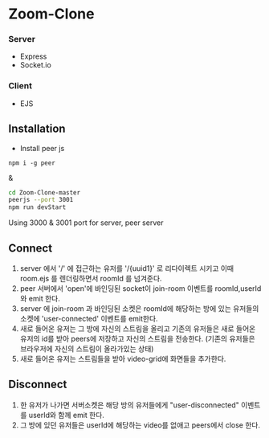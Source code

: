 # Zoom-Clone

### Server
- Express
- Socket.io



### Client
- EJS

## Installation
- Install peer js
```
npm i -g peer
```
&

```sh
cd Zoom-Clone-master
peerjs --port 3001
npm run devStart
```
Using 3000 & 3001 port for server, peer server

## Connect
1. server 에서 '/' 에 접근하는 유저를 '/{uuid1}' 로 리다이렉트 시키고 이때 room.ejs 를 렌더링하면서 roomId 를 넘겨준다.
2. peer 서버에서 'open'에 바인딩된 socket이 join-room 이벤트를 roomId,userId와 emit 한다.
3. server 에 join-room 과 바인딩된 소켓은 roomId에 해당하는 방에 있는 유저들의 소켓에 'user-connected' 이벤트를 emit한다.
4. 새로 들어온 유저는 그 방에 자신의 스트림을 올리고 기존의 유저들은 새로 들어온 유저의 id를 받아 peers에 저장하고 자신의 스트림을 전송한다. (기존의 유저들은 브라우저에 자신의 스트림이 올라가있는 상태)
5. 새로 들어온 유저는 스트림들을 받아 video-grid에 화면들을 추가한다.

## Disconnect
1. 한 유저가 나가면 서버소켓은 해당 방의 유저들에게 "user-disconnected" 이벤트를 userId와 함께 emit 한다.
2. 그 방에 있던 유저들은 userId에 해당하는 video를 없애고 peers에서 close 한다.
